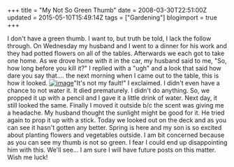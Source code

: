 +++
title = "My Not So Green Thumb"
date = 2008-03-30T22:51:00Z
updated = 2015-05-10T15:49:14Z
tags = ["Gardening"]
blogimport = true 
+++

I don't have a green thumb.  I want to, but truth be told, I lack the follow through.  On Wednesday my husband and I went to a dinner for his work and they had potted flowers on all of the tables.  Afterwards we each got to take one home.  As we drove home with it in the car, my husband said to me, "So, how long before you kill it?"  I replied with a "ugh" and a look that said how dare you say that.... the next morning when I came out to the table, this is how it looked.  [![image](http://bp1.blogger.com/_CPk-Aq1-YMw/R_BUOuitX8I/AAAAAAAAAOI/0ptYKA5zioY/s200/048.JPG)](http://bp1.blogger.com/_CPk-Aq1-YMw/R_BUOuitX8I/AAAAAAAAAOI/0ptYKA5zioY/s1600-h/048.JPG)"It's not my fault!" I exclaimed.  I didn't even have a chance to not water it.  It died prematurely.  I didn't do anything.  So, we propped it up with a pencil and I gave it a little drink of water.   Next day, it still looked the same.  Finally I moved it outside b/c the scent was giving me a headache.  My husband thought the sunlight might be good for it.  He tried again to prop it up with a stick. Today we looked out on the deck and as you can see it hasn't gotten any better.  Spring is here and my son is so excited about planting flowers and vegetables outside.  I am bit concerned because as you can see my thumb is not so green.  I fear I could end up disappointing him with this.  We'll see... I am sure I will have future posts on this matter.  Wish me luck!
